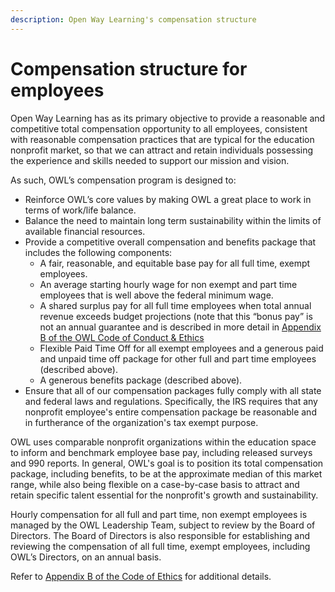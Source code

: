 ```yaml
---
description: Open Way Learning's compensation structure
---
```


# Compensation structure for employees
Open Way Learning has as its primary objective to provide a reasonable and competitive total compensation opportunity to all employees, consistent with reasonable compensation practices that are typical for the education nonprofit market, so that we can attract and retain individuals possessing the experience and skills needed to support our mission and vision.

As such, OWL’s compensation program is designed to:

* Reinforce OWL’s core values by making OWL a great place to work in terms of work/life balance.  
* Balance the need to maintain long term sustainability within the limits of available financial resources.  
* Provide a competitive overall compensation and benefits package that includes the following components:   
  * A fair, reasonable, and equitable base pay for all full time, exempt employees.  
  * An average starting hourly wage for non exempt and part time employees that is well above the federal minimum wage.  
  * A shared surplus pay for all full time employees when total annual revenue exceeds budget projections (note that this “bonus pay” is not an annual guarantee and is described in more detail in [Appendix B of the OWL Code of Conduct & Ethics](https://open-way-learning.gitbook.io/handbook/our-policies/code-of-conduct-and-ethics#appendix-b-board-of-directors-code-of-ethics)
  * Flexible Paid Time Off for all exempt employees and a generous paid and unpaid time off package for other full and part time employees (described above).  
  * A generous benefits package (described above).  
* Ensure that all of our compensation packages fully comply with all state and federal laws and regulations. Specifically, the IRS requires that any nonprofit employee's entire compensation package be reasonable and in furtherance of the organization's tax exempt purpose.

OWL uses comparable nonprofit organizations within the education space to inform and benchmark employee base pay, including released surveys and 990 reports. In general, OWL's goal is to position its total compensation package, including benefits, to be at the approximate median of this market range, while also being flexible on a case-by-case basis to attract and retain specific talent essential for the nonprofit's growth and sustainability.

Hourly compensation for all full and part time, non exempt employees is managed by the OWL Leadership Team, subject to review by the Board of Directors. The Board of Directors is also responsible for establishing and reviewing the compensation of all full time, exempt employees, including OWL’s Directors, on an annual basis.

Refer to [Appendix B of the Code of Ethics](https://open-way-learning.gitbook.io/handbook/our-policies/code-of-conduct-and-ethics#appendix-b-board-of-directors-code-of-ethics) for additional details.
